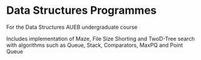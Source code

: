 # Data Structures Programmes

For the Data Structures AUEB undergraduate course

Includes implementation of Maze, File Size Shorting and TwoD-Tree search with algorithms such as Queue, Stack, Comparators, MaxPQ and Point Queue
